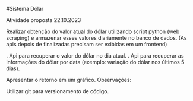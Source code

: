 #Sistema Dólar

Atividade proposta 22.10.2023

Realizar obtenção do valor atual do dólar utilizando script python (web scraping) e armazenar esses valores diariamente no banco de dados.
(As apis depois de finalizadas precisam ser exibidas em um frontend)

. Api para recuperar o valor do dólar no dia atual.
. Api para recuperar as informações do dólar por data (exemplo: variação do dólar nos últimos 5 dias). 

Apresentar o retorno em um gráfico.
Observações:

Utilizar git para versionamento de código.